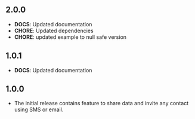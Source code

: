 ## 2.0.0
- **DOCS**: Updated documentation
- **CHORE**: Updated dependencies
- **CHORE**: updated example to null safe version

## 1.0.1
- **DOCS**: Updated documentation

## 1.0.0
- The initial release contains feature to share data and invite any contact using SMS or email.
